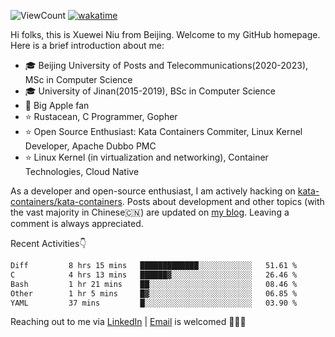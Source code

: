 ![ViewCount](https://views.whatilearened.today/views/github/<justxuewei>/<justxuewei>.svg) [![wakatime](https://wakatime.com/badge/user/018eae19-2c35-4919-be43-56bc26b446d9.svg)](https://wakatime.com/@018eae19-2c35-4919-be43-56bc26b446d9)

Hi folks, this is Xuewei Niu from Beijing. Welcome to my GitHub homepage. Here is a brief introduction about me:

- 🎓 Beijing University of Posts and Telecommunications(2020-2023), MSc in Computer Science
- 🎓 University of Jinan(2015-2019), BSc in Computer Science
- 📱 Big Apple fan
- ⭐️ Rustacean, C Programmer, Gopher
- ⭐️ Open Source Enthusiast: Kata Containers Commiter, Linux Kernel Developer, Apache Dubbo PMC
- ⭐ Linux Kernel (in virtualization and networking), Container Technologies, Cloud Native

As a developer and open-source enthusiast, I am actively hacking on [kata-containers/kata-containers](https://github.com/kata-containers/kata-containers). Posts about development and other topics (with the vast majority in Chinese🇨🇳) are updated on [my blog](https://nxw.name). Leaving a comment is always appreciated.

Recent Activities👇

<!--START_SECTION:waka-->

```txt
Diff         8 hrs 15 mins   █████████████░░░░░░░░░░░░   51.61 %
C            4 hrs 13 mins   ██████▓░░░░░░░░░░░░░░░░░░   26.46 %
Bash         1 hr 21 mins    ██░░░░░░░░░░░░░░░░░░░░░░░   08.46 %
Other        1 hr 5 mins     █▓░░░░░░░░░░░░░░░░░░░░░░░   06.85 %
YAML         37 mins         █░░░░░░░░░░░░░░░░░░░░░░░░   03.90 %
```

<!--END_SECTION:waka-->

Reaching out to me via [LinkedIn](https://www.linkedin.com/in/justxuewei) | [Email](mailto:justxuewei@apache.org) is welcomed 🤟🤟🤟
